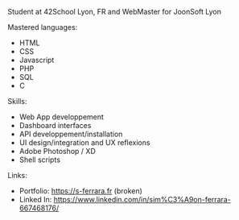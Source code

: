 Student at 42School Lyon, FR and WebMaster for JoonSoft Lyon

Mastered languages:
- HTML
- CSS
- Javascript
- PHP
- SQL
- C


Skills:
- Web App developpement
- Dashboard interfaces
- API developpement/installation
- UI design/integration and UX reflexions
- Adobe Photoshop / XD
- Shell scripts


Links:
- Portfolio: https://s-ferrara.fr  (broken)
- Linked In: https://www.linkedin.com/in/sim%C3%A9on-ferrara-667468176/
